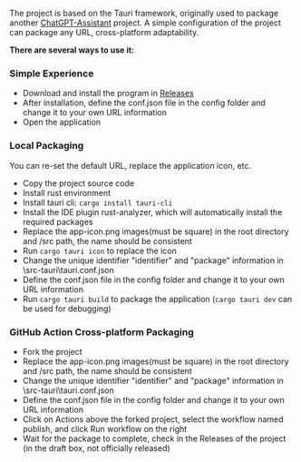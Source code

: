 The project is based on the Tauri framework, originally used to package another [ChatGPT-Assistant](https://github.com/PierXuY/ChatGPT-Assistant) project. 
A simple configuration of the project can package any URL, cross-platform adaptability. 


**There are several ways to use it:**


### Simple Experience
- Download and install the program in [Releases](https://github.com/PierXuY/package-url/releases/tag/app-v0.0.3)
- After installation, define the conf.json file in the config folder and change it to your own URL information
- Open the application

### Local Packaging
You can re-set the default URL, replace the application icon, etc.
- Copy the project source code
- Install rust environment
- Install tauri cli: `cargo install tauri-cli`
- Install the IDE plugin rust-analyzer, which will automatically install the required packages
- Replace the app-icon.png images(must be square) in the root directory and /src path, the name should be consistent
- Run `cargo tauri icon` to replace the icon
- Change the unique identifier "identifier" and "package" information in \src-tauri\tauri.conf.json
- Define the conf.json file in the config folder and change it to your own URL information
- Run `cargo tauri build` to package the application (`cargo tauri dev` can be used for debugging)

### GitHub Action Cross-platform Packaging
- Fork the project
- Replace the app-icon.png images(must be square) in the root directory and /src path, the name should be consistent
- Change the unique identifier "identifier" and "package" information in \src-tauri\tauri.conf.json
- Define the conf.json file in the config folder and change it to your own URL information
- Click on Actions above the forked project, select the workflow named publish, and click Run workflow on the right
- Wait for the package to complete, check in the Releases of the project (in the draft box, not officially released)

